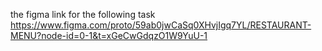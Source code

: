 the figma link for the following task 
https://www.figma.com/proto/59ab0jwCaSq0XHvjIgq7YL/RESTAURANT-MENU?node-id=0-1&t=xGeCwGdqzO1W9YuU-1
